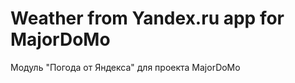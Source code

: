 Weather from Yandex.ru app for MajorDoMo
==============================

Модуль "Погода от Яндекса" для проекта MajorDoMo